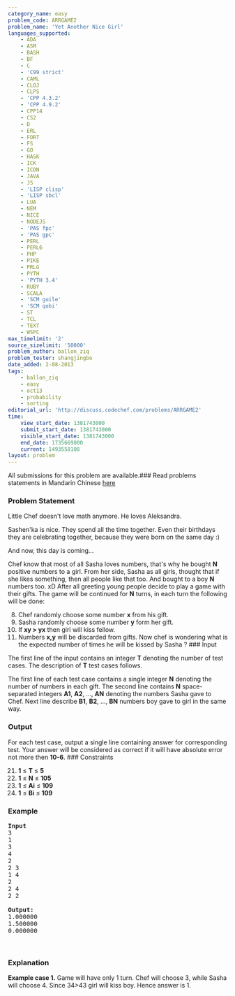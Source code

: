 ```yaml
---
category_name: easy
problem_code: ARRGAME2
problem_name: 'Yet Another Nice Girl'
languages_supported:
    - ADA
    - ASM
    - BASH
    - BF
    - C
    - 'C99 strict'
    - CAML
    - CLOJ
    - CLPS
    - 'CPP 4.3.2'
    - 'CPP 4.9.2'
    - CPP14
    - CS2
    - D
    - ERL
    - FORT
    - FS
    - GO
    - HASK
    - ICK
    - ICON
    - JAVA
    - JS
    - 'LISP clisp'
    - 'LISP sbcl'
    - LUA
    - NEM
    - NICE
    - NODEJS
    - 'PAS fpc'
    - 'PAS gpc'
    - PERL
    - PERL6
    - PHP
    - PIKE
    - PRLG
    - PYTH
    - 'PYTH 3.4'
    - RUBY
    - SCALA
    - 'SCM guile'
    - 'SCM qobi'
    - ST
    - TCL
    - TEXT
    - WSPC
max_timelimit: '2'
source_sizelimit: '50000'
problem_author: ballon_ziq
problem_tester: shangjingbo
date_added: 2-08-2013
tags:
    - ballon_ziq
    - easy
    - oct13
    - probability
    - sorting
editorial_url: 'http://discuss.codechef.com/problems/ARRGAME2'
time:
    view_start_date: 1381743000
    submit_start_date: 1381743000
    visible_start_date: 1381743000
    end_date: 1735669800
    current: 1493558108
layout: problem
---
```

All submissions for this problem are available.###  Read problems statements in Mandarin Chinese [here](http://www.codechef.com/download/translated/OCT13/mandarin/ARRGAME2.pdf)

### Problem Statement

Little Chef doesn't love math anymore. He loves Aleksandra.

 Sashen'ka is nice. They spend all the time together. Even their birthdays they are celebrating together, because they were born on the same day :)

And now, this day is coming...

Chef know that most of all Sasha loves numbers, that's why he bought **N** positive numbers to a girl. From her side, Sasha as all girls, thought that if she likes something, then all people like that too. And bought to a boy **N** numbers too. xD After all greeting young people decide to play a game with their gifts. The game will be continued for **N** turns, in each turn the following will be done:

8. Chef randomly choose some number **x** from his gift.
9. Sasha randomly choose some number **y** form her gift.
10. If **xy > yx** then girl will kiss fellow.
11. Numbers **x,y** will be discarded from gifts.
Now chef is wondering what is the expected number of times he will be kissed by Sasha ? ### Input

The first line of the input contains an integer **T** denoting the number of test cases. The description of **T** test cases follows.

The first line of each test case contains a single integer **N** denoting the number of numbers in each gift. The second line contains **N** space-separated integers **A1**, **A2**, ..., **AN** denoting the numbers Sasha gave to Chef. Next line describe **B1**, **B2**, ..., **BN** numbers boy gave to girl in the same way.

### Output

For each test case, output a single line containing answer for corresponding test. Your answer will be considered as correct if it will have absolute error not more then **10-6**. ### Constraints

21. **1** ≤ **T** ≤ **5**
22. **1** ≤ **N** ≤ **105**
23. **1** ≤ **Ai** ≤ **109**
24. **1** ≤ **Bi** ≤ **109**
### Example

<pre>
<b>Input</b>
3
1
3
4
2
2 3
1 4
2
2 4
2 2

<b>Output:</b>
1.000000
1.500000
0.000000


</pre>
### Explanation

**Example case 1.** Game will have only 1 turn. Chef will choose 3, while Sasha will choose 4. Since 34>43 girl will kiss boy. Hence answer is 1.
